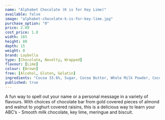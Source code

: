 ```yaml
---
name: "Alphabet Chocolate (K is for Key Lime)"
available: false
image: "alphabet-chocolate-k-is-for-key-lime.jpg"
purchase_option: "0"
price: 2.89
cost_price: 1.8
width: 165
height: 80
depth: 15
weight: 0
brand: Laybella
type: [Chocolate, Novelty, Wrapped]
flavour: [Lime]
colour: [Brown]
free: [Alcohol, Gluten, Gelatin]
ingredients: "Cocoa 33.6%, Sugar, Cocoa Butter, Whole Milk Powder, Cocoa Mass, Soy Lecithin, Flavouring: Natural Vanilla, Egg White (Thickeners: Guar Gum, Xanthan Gum), Natural Flavouring: Key Lime"
published: true
---
```

A fun way to spell out your name or a personal message in a variety of flavours. With choices of chocolate bar from gold covered pieces of almond and walnut to yoghurt covered raisins, this is a delicious way to learn your ABC’s - Smooth milk chocolate, key lime, meringue and biscuit.